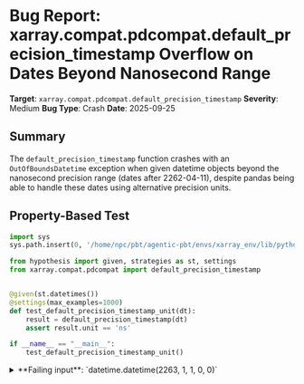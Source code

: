 # Bug Report: xarray.compat.pdcompat.default_precision_timestamp Overflow on Dates Beyond Nanosecond Range

**Target**: `xarray.compat.pdcompat.default_precision_timestamp`
**Severity**: Medium
**Bug Type**: Crash
**Date**: 2025-09-25

## Summary

The `default_precision_timestamp` function crashes with an `OutOfBoundsDatetime` exception when given datetime objects beyond the nanosecond precision range (dates after 2262-04-11), despite pandas being able to handle these dates using alternative precision units.

## Property-Based Test

```python
import sys
sys.path.insert(0, '/home/npc/pbt/agentic-pbt/envs/xarray_env/lib/python3.13/site-packages')

from hypothesis import given, strategies as st, settings
from xarray.compat.pdcompat import default_precision_timestamp


@given(st.datetimes())
@settings(max_examples=1000)
def test_default_precision_timestamp_unit(dt):
    result = default_precision_timestamp(dt)
    assert result.unit == 'ns'

if __name__ == "__main__":
    test_default_precision_timestamp_unit()
```

<details>

<summary>
**Failing input**: `datetime.datetime(2263, 1, 1, 0, 0)`
</summary>
```
Traceback (most recent call last):
  File "pandas/_libs/tslibs/timestamps.pyx", line 1075, in pandas._libs.tslibs.timestamps._Timestamp._as_creso
  File "pandas/_libs/tslibs/np_datetime.pyx", line 683, in pandas._libs.tslibs.np_datetime.convert_reso
OverflowError: result would overflow

The above exception was the direct cause of the following exception:

Traceback (most recent call last):
  File "/home/npc/pbt/agentic-pbt/worker_/37/hypo.py", line 15, in <module>
    test_default_precision_timestamp_unit()
    ~~~~~~~~~~~~~~~~~~~~~~~~~~~~~~~~~~~~~^^
  File "/home/npc/pbt/agentic-pbt/worker_/37/hypo.py", line 9, in test_default_precision_timestamp_unit
    @settings(max_examples=1000)
                   ^^^
  File "/home/npc/pbt/agentic-pbt/envs/xarray_env/lib/python3.13/site-packages/hypothesis/core.py", line 2124, in wrapped_test
    raise the_error_hypothesis_found
  File "/home/npc/pbt/agentic-pbt/worker_/37/hypo.py", line 11, in test_default_precision_timestamp_unit
    result = default_precision_timestamp(dt)
  File "/home/npc/pbt/agentic-pbt/envs/xarray_env/lib/python3.13/site-packages/xarray/compat/pdcompat.py", line 97, in default_precision_timestamp
    dt = timestamp_as_unit(dt, "ns")
  File "/home/npc/pbt/agentic-pbt/envs/xarray_env/lib/python3.13/site-packages/xarray/compat/pdcompat.py", line 84, in timestamp_as_unit
    date = date.as_unit(unit)
  File "pandas/_libs/tslibs/timestamps.pyx", line 1114, in pandas._libs.tslibs.timestamps._Timestamp.as_unit
  File "pandas/_libs/tslibs/timestamps.pyx", line 1078, in pandas._libs.tslibs.timestamps._Timestamp._as_creso
pandas._libs.tslibs.np_datetime.OutOfBoundsDatetime: Cannot cast 2263-01-01 00:00:00 to unit='ns' without overflow.
Falsifying example: test_default_precision_timestamp_unit(
    dt=datetime.datetime(2263, 1, 1, 0, 0),
)
```
</details>

## Reproducing the Bug

```python
import sys
sys.path.insert(0, '/home/npc/pbt/agentic-pbt/envs/xarray_env/lib/python3.13/site-packages')

import datetime
import pandas as pd
from xarray.compat.pdcompat import default_precision_timestamp

# Create a datetime beyond nanosecond precision range (after 2262-04-11)
dt = datetime.datetime(2263, 1, 1, 0, 0)

# Show that pd.Timestamp can handle this date
ts = pd.Timestamp(dt)
print(f"pd.Timestamp works: {ts}, unit={ts.unit}")

# Now try with default_precision_timestamp - this will crash
try:
    result = default_precision_timestamp(dt)
    print(f"default_precision_timestamp result: {result}, unit={result.unit}")
except Exception as e:
    print(f"Error: {type(e).__name__}: {e}")
```

<details>

<summary>
OutOfBoundsDatetime: Cannot cast 2263-01-01 00:00:00 to unit='ns' without overflow
</summary>
```
pd.Timestamp works: 2263-01-01 00:00:00, unit=us
Error: OutOfBoundsDatetime: Cannot cast 2263-01-01 00:00:00 to unit='ns' without overflow.
```
</details>

## Why This Is A Bug

This function violates its implicit contract of being a wrapper around `pd.Timestamp` that adds default precision handling. The bug manifests because:

1. **Pandas handles dates beyond 2262-04-11 correctly**: When creating a `pd.Timestamp` from a datetime beyond the nanosecond range, pandas automatically selects an appropriate precision unit (microseconds 'us' in this case) that can represent the date without overflow.

2. **The function blindly forces nanosecond precision**: The `default_precision_timestamp` function unconditionally attempts to convert all timestamps to nanosecond precision on line 97, without checking if this conversion is possible.

3. **Function signature implies compatibility**: The function accepts `*args, **kwargs` matching `pd.Timestamp`'s signature, suggesting it should handle all valid inputs that `pd.Timestamp` accepts.

4. **Real-world impact**: This function is used in critical xarray components including `xarray.coding.times` (line 861) and `xarray.coding.cftime_offsets` (lines 92, 1611-1612), affecting time encoding/decoding operations for datasets with dates beyond 2262.

5. **Documentation contradiction**: The docstring states "Xarray default is 'ns'" but doesn't warn about or handle the overflow case, despite pandas itself gracefully handling these dates with alternative units.

## Relevant Context

The nanosecond precision limit in pandas timestamps is well-documented. The maximum representable date with nanosecond precision is approximately 2262-04-11 23:47:16.854775807. Pandas addressed this limitation by introducing multiple precision units (seconds 's', milliseconds 'ms', microseconds 'us', nanoseconds 'ns').

Key code locations:
- Function definition: `/xarray/compat/pdcompat.py:90-98`
- Helper function `timestamp_as_unit`: `/xarray/compat/pdcompat.py:76-87`
- Usage in time encoding: `/xarray/coding/times.py:861`
- Usage in cftime offsets: `/xarray/coding/cftime_offsets.py:92,1611-1612`

This bug would affect scientific computing applications dealing with:
- Long-term climate projections
- Astronomical data with future dates
- Financial modeling with extended time horizons
- Any dataset requiring dates beyond year 2262

## Proposed Fix

```diff
--- a/xarray/compat/pdcompat.py
+++ b/xarray/compat/pdcompat.py
@@ -90,9 +90,16 @@ def timestamp_as_unit(date: pd.Timestamp, unit: PDDatetimeUnitOptions) -> pd.Ti
 def default_precision_timestamp(*args, **kwargs) -> pd.Timestamp:
     """Return a Timestamp object with the default precision.

-    Xarray default is "ns".
+    Xarray default is "ns" when possible, but preserves the timestamp's
+    original unit for dates outside the nanosecond range.
     """
     dt = pd.Timestamp(*args, **kwargs)
     if dt.unit != "ns":
-        dt = timestamp_as_unit(dt, "ns")
+        try:
+            dt = timestamp_as_unit(dt, "ns")
+        except (OverflowError, pd._libs.tslibs.np_datetime.OutOfBoundsDatetime):
+            # Keep the timestamp at its current unit if conversion to ns would overflow
+            # This happens for dates beyond 2262-04-11 (the max nanosecond timestamp)
+            pass
     return dt
```